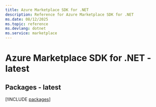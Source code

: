 ```yaml
---
title: Azure Marketplace SDK for .NET
description: Reference for Azure Marketplace SDK for .NET
ms.date: 08/12/2025
ms.topic: reference
ms.devlang: dotnet
ms.service: marketplace
---
```

# Azure Marketplace SDK for .NET - latest
## Packages - latest
[!INCLUDE [packages](marketplace-index.md)]